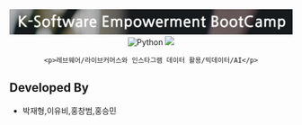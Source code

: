 <div align="center">
    <img width="600" src="src/keb.png" alt="{Logo}">
    <br />
    <img alt="Python" src ="https://img.shields.io/badge/python-3670A0?style=for-the-badge&logo=python&logoColor=ffdd54"/>
    <img src="https://img.shields.io/badge/django-092E20?style=flat-square&logo=django&logoColor=white"/>
    
    <p>레브웨어/라이브커머스와 인스타그램 데이터 활용/빅데이터/AI</p>
</div>

## Developed By

- 박재형,이유비,홍창범,홍승민
